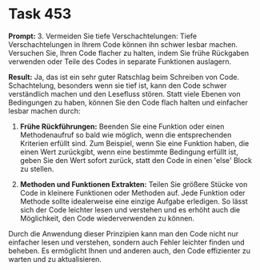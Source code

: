 # Task 453

**Prompt:** 3. Vermeiden Sie tiefe Verschachtelungen: Tiefe Verschachtelungen in Ihrem Code können ihn schwer lesbar machen. Versuchen Sie, Ihren Code flacher zu halten, indem Sie frühe Rückgaben verwenden oder Teile des Codes in separate Funktionen auslagern.

**Result:**
Ja, das ist ein sehr guter Ratschlag beim Schreiben von Code. Schachtelung, besonders wenn sie tief ist, kann den Code schwer verständlich machen und den Lesefluss stören. Statt viele Ebenen von Bedingungen zu haben, können Sie den Code flach halten und einfacher lesbar machen durch:

1. **Frühe Rückführungen:** Beenden Sie eine Funktion oder einen Methodenaufruf so bald wie möglich, wenn die entsprechenden Kriterien erfüllt sind. Zum Beispiel, wenn Sie eine Funktion haben, die einen Wert zurückgibt, wenn eine bestimmte Bedingung erfüllt ist, geben Sie den Wert sofort zurück, statt den Code in einen 'else' Block zu stellen.

2. **Methoden und Funktionen Extrakten:** Teilen Sie größere Stücke von Code in kleinere Funktionen oder Methoden auf. Jede Funktion oder Methode sollte idealerweise eine einzige Aufgabe erledigen. So lässt sich der Code leichter lesen und verstehen und es erhöht auch die Möglichkeit, den Code wiederverwenden zu können.

Durch die Anwendung dieser Prinzipien kann man den Code nicht nur einfacher lesen und verstehen, sondern auch Fehler leichter finden und beheben. Es ermöglicht Ihnen und anderen auch, den Code effizienter zu warten und zu aktualisieren.
